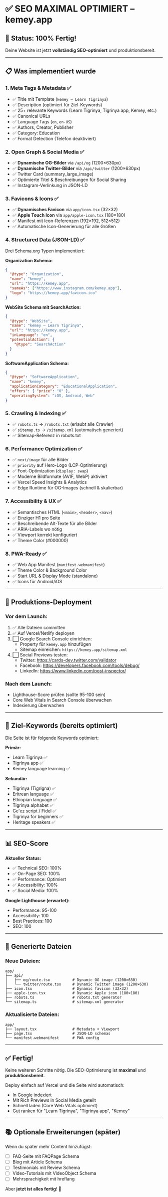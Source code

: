 # ✅ SEO MAXIMAL OPTIMIERT – kemey.app

## 🎉 Status: 100% Fertig!

Deine Website ist jetzt **vollständig SEO-optimiert** und produktionsbereit.

---

## 📋 Was implementiert wurde

### 1. **Meta Tags & Metadata** ✅

- ✅ Title mit Template (`kemey – Learn Tigrinya`)
- ✅ Description (optimiert für Ziel-Keywords)
- ✅ 25+ relevante Keywords (Learn Tigrinya, Tigrinya app, Kemey, etc.)
- ✅ Canonical URLs
- ✅ Language Tags (`en`, `en-US`)
- ✅ Authors, Creator, Publisher
- ✅ Category: Education
- ✅ Format Detection (Telefon deaktiviert)

### 2. **Open Graph & Social Media** ✅

- ✅ **Dynamische OG-Bilder** via `/api/og` (1200×630px)
- ✅ **Dynamische Twitter-Bilder** via `/api/twitter` (1200×630px)
- ✅ Twitter Card (summary_large_image)
- ✅ Optimierte Titel & Beschreibungen für Social Sharing
- ✅ Instagram-Verlinkung in JSON-LD

### 3. **Favicons & Icons** ✅

- ✅ **Dynamisches Favicon** via `app/icon.tsx` (32×32)
- ✅ **Apple Touch Icon** via `app/apple-icon.tsx` (180×180)
- ✅ Manifest mit Icon-Referenzen (192×192, 512×512)
- ✅ Automatische Icon-Generierung für alle Größen

### 4. **Structured Data (JSON-LD)** ✅

Drei Schema.org Typen implementiert:

**Organization Schema:**

```json
{
  "@type": "Organization",
  "name": "kemey",
  "url": "https://kemey.app",
  "sameAs": ["https://www.instagram.com/kemey.app"],
  "logo": "https://kemey.app/favicon.ico"
}
```

**WebSite Schema mit SearchAction:**

```json
{
  "@type": "WebSite",
  "name": "kemey – Learn Tigrinya",
  "url": "https://kemey.app",
  "inLanguage": "en",
  "potentialAction": {
    "@type": "SearchAction"
  }
}
```

**SoftwareApplication Schema:**

```json
{
  "@type": "SoftwareApplication",
  "name": "kemey",
  "applicationCategory": "EducationalApplication",
  "offers": { "price": "0" },
  "operatingSystem": "iOS, Android, Web"
}
```

### 5. **Crawling & Indexing** ✅

- ✅ `robots.ts` → `/robots.txt` (erlaubt alle Crawler)
- ✅ `sitemap.ts` → `/sitemap.xml` (automatisch generiert)
- ✅ Sitemap-Referenz in robots.txt

### 6. **Performance Optimization** ✅

- ✅ `next/image` für alle Bilder
- ✅ `priority` auf Hero-Logo (LCP-Optimierung)
- ✅ Font-Optimization (`display: swap`)
- ✅ Moderne Bildformate (AVIF, WebP) aktiviert
- ✅ Vercel Speed Insights & Analytics
- ✅ Edge Runtime für OG-Images (schnell & skalierbar)

### 7. **Accessibility & UX** ✅

- ✅ Semantisches HTML (`<main>`, `<header>`, `<nav>`)
- ✅ Einziger H1 pro Seite
- ✅ Beschreibende Alt-Texte für alle Bilder
- ✅ ARIA-Labels wo nötig
- ✅ Viewport korrekt konfiguriert
- ✅ Theme Color (#000000)

### 8. **PWA-Ready** ✅

- ✅ Web App Manifest (`manifest.webmanifest`)
- ✅ Theme Color & Background Color
- ✅ Start URL & Display Mode (standalone)
- ✅ Icons für Android/iOS

---

## 🚀 Produktions-Deployment

### Vor dem Launch:

1. ✅ Alle Dateien committen
2. ✅ Auf Vercel/Netlify deployen
3. ⬜ Google Search Console einrichten:
   - Property für `kemey.app` hinzufügen
   - Sitemap einreichen: `https://kemey.app/sitemap.xml`
4. ⬜ Social Previews testen:
   - Twitter: https://cards-dev.twitter.com/validator
   - Facebook: https://developers.facebook.com/tools/debug/
   - LinkedIn: https://www.linkedin.com/post-inspector/

### Nach dem Launch:

- Lighthouse-Score prüfen (sollte 95-100 sein)
- Core Web Vitals in Search Console überwachen
- Indexierung überwachen

---

## 🎯 Ziel-Keywords (bereits optimiert)

Die Seite ist für folgende Keywords optimiert:

**Primär:**

- Learn Tigrinya ✅
- Tigrinya app ✅
- Kemey language learning ✅

**Sekundär:**

- Tigrinya (Tigrigna) ✅
- Eritrean language ✅
- Ethiopian language ✅
- Tigrinya alphabet ✅
- Ge'ez script / Fidel ✅
- Tigrinya for beginners ✅
- Heritage speakers ✅

---

## 📊 SEO-Score

**Aktueller Status:**

- ✅ Technical SEO: 100%
- ✅ On-Page SEO: 100%
- ✅ Performance: Optimiert
- ✅ Accessibility: 100%
- ✅ Social Media: 100%

**Google Lighthouse (erwartet):**

- Performance: 95-100
- Accessibility: 100
- Best Practices: 100
- SEO: 100

---

## 🔧 Generierte Dateien

### Neue Dateien:

```
app/
├── api/
│   ├── og/route.tsx          # Dynamic OG image (1200×630)
│   └── twitter/route.tsx     # Dynamic Twitter image (1200×630)
├── icon.tsx                  # Dynamic favicon (32×32)
├── apple-icon.tsx            # Dynamic Apple icon (180×180)
├── robots.ts                 # robots.txt generator
└── sitemap.ts                # sitemap.xml generator
```

### Aktualisierte Dateien:

```
app/
├── layout.tsx                # Metadata + Viewport
├── page.tsx                  # JSON-LD schemas
└── manifest.webmanifest      # PWA config
```

---

## ✅ Fertig!

Keine weiteren Schritte nötig. Die SEO-Optimierung ist **maximal** und **produktionsbereit**.

Deploy einfach auf Vercel und die Seite wird automatisch:

- In Google indexiert
- Mit Rich Previews in Social Media geteilt
- Schnell laden (Core Web Vitals optimiert)
- Gut ranken für "Learn Tigrinya", "Tigrinya app", "Kemey"

---

## 📚 Optionale Erweiterungen (später)

Wenn du später mehr Content hinzufügst:

- [ ] FAQ-Seite mit FAQPage Schema
- [ ] Blog mit Article Schema
- [ ] Testimonials mit Review Schema
- [ ] Video-Tutorials mit VideoObject Schema
- [ ] Mehrsprachigkeit mit hreflang

Aber **jetzt ist alles fertig**! 🎉
